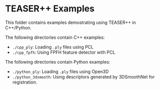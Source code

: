 # TEASER++ Examples

This folder contains examples demostrating using TEASER++ in C++/Python.

The following directories contain C++ examples:
- `./cpp_ply`: Loading `.ply` files using PCL  
- `./cpp_fpfh`: Using FPFH feature detector with PCL 

The following directories contain Python examples:
- `./python_ply`: Loading `.ply` files using Open3D 
- `./python_3dsmooth`: Using descriptors generated by 3DSmoothNet for registration.


